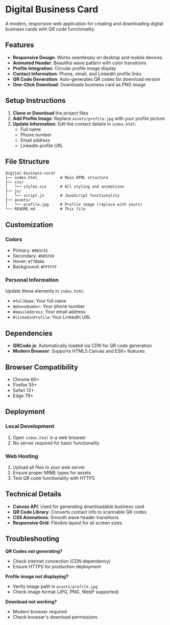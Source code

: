 # Digital Business Card

A modern, responsive web application for creating and downloading digital business cards with QR code functionality.

## Features

- **Responsive Design**: Works seamlessly on desktop and mobile devices
- **Animated Header**: Beautiful wave pattern with color transitions
- **Profile Integration**: Circular profile image display
- **Contact Information**: Phone, email, and LinkedIn profile links
- **QR Code Generation**: Auto-generates QR codes for download version
- **One-Click Download**: Downloads business card as PNG image

## Setup Instructions

1. **Clone or Download** the project files
2. **Add Profile Image**: Replace `assets/profile.jpg` with your profile picture
3. **Update Information**: Edit the contact details in `index.html`:
   - Full name
   - Phone number
   - Email address
   - LinkedIn profile URL

## File Structure

```
digital-business-card/
├── index.html          # Main HTML structure
├── css/
│   └── styles.css      # All styling and animations
├── js/
│   └── script.js       # JavaScript functionality
├── assets/
│   └── profile.jpg     # Profile image (replace with yours)
└── README.md           # This file
```

## Customization

### Colors
- Primary: `#003C43`
- Secondary: `#005F69`
- Hover: `#77B0AA`
- Background: `#FFFFFF`

### Personal Information
Update these elements in `index.html`:
- `#fullName`: Your full name
- `#phoneNumber`: Your phone number
- `#emailAddress`: Your email address
- `#linkedinProfile`: Your LinkedIn URL

## Dependencies

- **QRCode.js**: Automatically loaded via CDN for QR code generation
- **Modern Browser**: Supports HTML5 Canvas and ES6+ features

## Browser Compatibility

- Chrome 60+
- Firefox 55+
- Safari 12+
- Edge 79+

## Deployment

### Local Development
1. Open `index.html` in a web browser
2. No server required for basic functionality

### Web Hosting
1. Upload all files to your web server
2. Ensure proper MIME types for assets
3. Test QR code functionality with HTTPS

## Technical Details

- **Canvas API**: Used for generating downloadable business card
- **QR Code Library**: Converts contact info to scannable QR codes
- **CSS Animations**: Smooth wave header transitions
- **Responsive Grid**: Flexible layout for all screen sizes

## Troubleshooting

**QR Codes not generating?**
- Check internet connection (CDN dependency)
- Ensure HTTPS for production deployment

**Profile image not displaying?**
- Verify image path in `assets/profile.jpg`
- Check image format (JPG, PNG, WebP supported)

**Download not working?**
- Modern browser required
- Check browser's download permissions